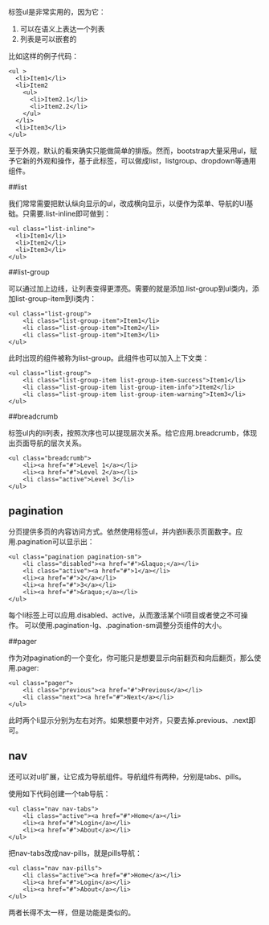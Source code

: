 标签ul是非常实用的，因为它：

1. 可以在语义上表达一个列表
2. 列表是可以嵌套的

比如这样的例子代码：

    <ul >
      <li>Item1</li>
      <li>Item2
        <ul>
          <li>Item2.1</li>
          <li>Item2.2</li>
        </ul>
      </li>
      <li>Item3</li>
    </ul>
    
至于外观，默认的看来确实只能做简单的排版。然而，bootstrap大量采用ul，赋予它新的外观和操作，基于此标签，可以做成list，listgroup、dropdown等通用组件。

##list

我们常常需要把默认纵向显示的ul，改成横向显示，以便作为菜单、导航的UI基础。只需要.list-inline即可做到：

    <ul class="list-inline">
      <li>Item1</li>
      <li>Item2</li>
      <li>Item3</li>
    </ul>

##list-group

可以通过加上边线，让列表变得更漂亮。需要的就是添加.list-group到ul类内，添加list-group-item到li类内：

    <ul class="list-group">
        <li class="list-group-item">Item1</li>
        <li class="list-group-item">Item2</li>        
        <li class="list-group-item">Item3</li>
    </ul>
此时出现的组件被称为list-group。此组件也可以加入上下文类：


    <ul class="list-group">
        <li class="list-group-item list-group-item-success">Item1</li>
        <li class="list-group-item list-group-item-info">Item2</li>        
        <li class="list-group-item list-group-item-warning">Item3</li>
    </ul>

##breadcrumb

标签ul内的li列表，按照次序也可以提现层次关系。给它应用.breadcrumb，体现出页面导航的层次关系。

    <ul class="breadcrumb">
        <li><a href="#">Level 1</a></li>
        <li><a href="#">Level 2</a></li>
        <li class="active">Level 3</li>
    </ul>
## pagination

分页提供多页的内容访问方式。依然使用标签ul，并内嵌li表示页面数字。应用.pagination可以显示出：

    <ul class="pagination pagination-sm">
        <li class="disabled"><a href="#">&laquo;</a></li>
        <li class="active"><a href="#">1</a></li>
        <li><a href="#">2</a></li>
        <li><a href="#">3</a></li>
        <li><a href="#">&raquo;</a></li>
    </ul>

每个li标签上可以应用.disabled、active，从而激活某个li项目或者使之不可操作。
可以使用.pagination-lg、.pagination-sm调整分页组件的大小。

##pager

作为对pagination的一个变化，你可能只是想要显示向前翻页和向后翻页，那么使用.pager:

    <ul class="pager">
        <li class="previous"><a href="#">Previous</a></li>
        <li class="next"><a href="#">Next</a></li>
    </ul>
此时两个li显示分别为左右对齐。如果想要中对齐，只要去掉.previous、.next即可。



## nav

还可以对ul扩展，让它成为导航组件。导航组件有两种，分别是tabs、pills。

使用如下代码创建一个tab导航：

    <ul class="nav nav-tabs">
        <li class="active"><a href="#">Home</a></li>
        <li><a href="#">Login</a></li>
        <li><a href="#">About</a></li>
    </ul>
把nav-tabs改成nav-pills，就是pills导航：

    <ul class="nav nav-pills">
        <li class="active"><a href="#">Home</a></li>
        <li><a href="#">Login</a></li>
        <li><a href="#">About</a></li>
    </ul>

两者长得不太一样，但是功能是类似的。


